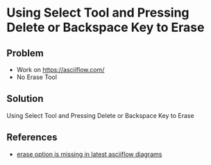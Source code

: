 # Using Select Tool and Pressing Delete or Backspace Key to Erase

## Problem
* Work on <https://asciiflow.com/>
* No Erase Tool

## Solution
Using Select Tool and Pressing Delete or Backspace Key to Erase

## References
* [erase option is missing in latest asciiflow diagrams](https://github.com/lewish/asciiflow/issues/183)
